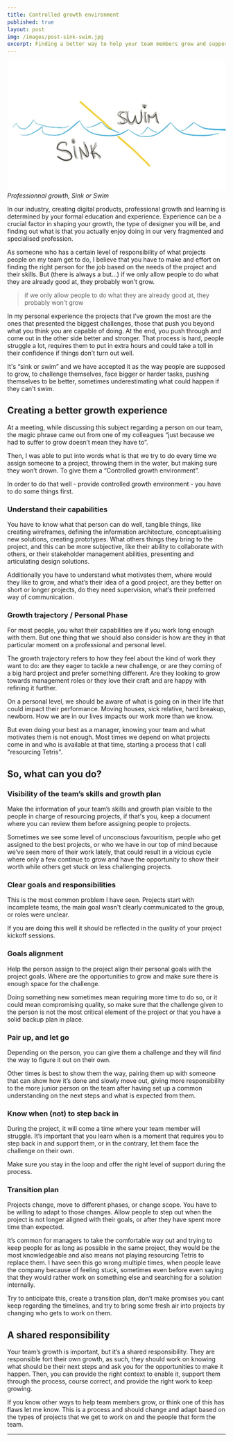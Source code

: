 ```yaml
---
title: Controlled growth environment
published: true
layout: post
img: /images/post-sink-swim.jpg
excerpt: Finding a better way to help your team members grow and support them in the process.
---
```

![Visual explorations for the new  website](/images/post-sink-swim.jpg)*Professionnal growth, Sink or Swim*

In our industry, creating digital products, professional growth and learning is determined by your formal education and experience. Experience can be a crucial factor in shaping your growth, the type of designer you will be, and finding out what is that you actually enjoy doing in our very fragmented and specialised profession.

As someone who has a certain level of responsibility of what projects people on my team get to do, I believe that you have to make and effort on finding the right person for the job based on the needs of the project and their skills. But (there is always a but...) if we only allow people to do what they are already good at, they probably won’t grow.

>if we only allow people to do what they are already good at, they probably won’t grow

In my personal experience the projects that I’ve grown the most are the ones that presented the biggest challenges, those that push you beyond what you think you are capable of doing. At the end, you push through and come out in the other side better and stronger. That process is hard, people struggle a lot, requires them to put in extra hours and could take a toll in their confidence if things don’t turn out well.

It's “sink or swim” and we have accepted it as the way people are supposed to grow, to challenge themselves, face bigger or harder tasks, pushing themselves to be better, sometimes underestimating what could happen if they can't swim.

## Creating a better growth experience
At a meeting, while discussing this subject regarding a person on our team, the magic phrase came out from one of my colleagues “just because we had to suffer to grow doesn’t mean they have to”.

Then, I was able to put into words what is that we try to do every time we assign someone to a project, throwing them in the water, but making sure they won’t drown. To give them a “Controlled growth environment”.

In order to do that well - provide controlled growth environment - you have to do some things first.

### Understand their capabilities
You have to know what that person can do well, tangible things, like creating wireframes, defining the information architecture, conceptualising new solutions, creating prototypes. What others things they bring to the project, and this can be more subjective, like their ability to collaborate with others, or their stakeholder management abilities, presenting and articulating design solutions.  

Additionally you have to understand what motivates them, where would they like to grow, and what’s their idea of a good project, are they better on short or longer projects, do they need supervision, what’s their preferred way of communication.

### Growth trajectory / Personal Phase
For most people, you what their capabilities are if you work long enough with them. But one thing that we should also consider is how are they in that particular moment on a professional and personal level.

The growth trajectory refers to how they feel about the kind of work they want to do: are they eager to tackle a new challenge, or are they coming of a big hard project and prefer something different. Are they looking to grow towards management roles or they love their craft and are happy with refining it further.

On a personal level, we should be aware of what is going on in their life that could impact their performance. Moving houses, sick relative, hard breakup, newborn. How we are in our lives impacts our work more than we know.

But even doing your best as a manager, knowing your team and what motivates them is not enough. Most times we depend on what projects come in and who is available at that time, starting a process that I call "resourcing Tetris".

## So, what can you do?

### Visibility of the team’s skills and growth plan
Make the information of your team’s skills and growth plan visible to the people in charge of resourcing projects, if that's you, keep a document where you can review them before assigning people to projects. 

Sometimes we see some level of unconscious favouritism, people who get assigned to the best projects, or who we have in our top of mind because we’ve seen more of their work lately, that could result in a vicious cycle where only a few continue to grow and have the opportunity to show their worth while others get stuck on less challenging projects.

### Clear goals and responsibilities
This is the most common problem I have seen. Projects start with incomplete teams, the main goal wasn't clearly communicated to the group, or roles were unclear. 

If you are doing this well it should be reflected in the quality of your project kickoff sessions.

### Goals alignment
Help the person assign to the project align their personal goals with the project goals. Where are the opportunities to grow and make sure there is enough space for the challenge. 

Doing something new sometimes mean requiring more time to do so, or it could mean compromising quality, so make sure that the challenge given to the person is not the most critical element of the project or that you have a solid backup plan in place.

### Pair up, and let go
Depending on the person, you can give them a challenge and they will find the way to figure it out on their own. 

Other times is best to show them the way, pairing them up with someone that can show how it’s done and slowly move out, giving more responsibility to the more junior person on the team after having set up a common understanding on the next steps and what is expected from them.

### Know when (not) to step back in
During the project, it will come a time where your team member will struggle. It’s important that you learn when is a moment that requires you to step back in and support them, or in the contrary, let them face the challenge on their own. 

Make sure you stay in the loop and offer the right level of support during the process.

### Transition plan
Projects change, move to different phases, or change scope. You have to be willing to adapt to those changes. Allow people to step out when the project is not longer aligned with their goals, or after they have spent more time than expected.

It’s common for managers to take the comfortable way out and trying to keep people for as long as possible in the same project, they would be the most knowledgeable and also means not playing resourcing Tetris to replace them. I have seen this go wrong multiple times, when people leave the company because of feeling stuck, sometimes even before even saying that they would rather work on something else and searching for a solution internally.

Try to anticipate this, create a transition plan, don’t make promises you cant keep regarding the timelines, and try to bring some fresh air into projects by changing who gets to work on them.

## A shared responsibility
Your team’s growth is important, but it’s a shared responsibility. They are responsible fort their own growth,  as such, they should work on knowing what should be their next steps and ask you for the opportunities to make it happen. Then, you can provide the right context to enable it, support them through the process, course correct, and provide the right work to keep growing.

If you know other ways to help team members grow, or think one of this has flaws let me know. This is a process and should change and adapt based on the types of projects that we get to work on and the people that form the team.

--- 
